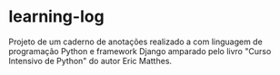 # learning-log
Projeto de um caderno de anotações realizado a com linguagem de programação Python e framework Django amparado pelo livro "Curso Intensivo de Python" do autor Eric Matthes.
